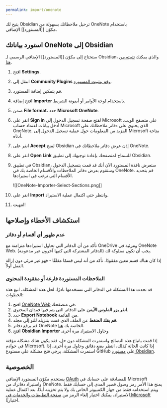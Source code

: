 ```yaml
---
permalink: import/onenote
---
```


يتيح لك Obsidian ترحيل ملاحظاتك بسهولة من OneNote باستخدام مكوّن [[المستورد]] الإضافي.

## استورد بياناتك OneNote إلى Obsidian

ستحتاج إلى مكوّن [[المستورد]] الإضافي الرسمي لـ Obsidian، والذي يمكنك [تثبيته من هنا](obsidian://show-plugin?id=obsidian-importer).

1. افتح **Settings**.
2. انتقل إلى **Community Plugins** [وقم بتثبيت المستورد](obsidian://show-plugin?id=obsidian-importer).
3. قم بتمكين إضافة المستورد.
4. افتح إضافة **Importer** باستخدام لوحة الأوامر أو أيقونة الشريط.
5. ضمن **File format**، حدد **Microsoft OneNote**.
6. انقر على **Sign in** لفتح صفحة تسجيل الدخول إلى Microsoft على متصفح الويب. أدخل بيانات اعتماد حساب Microsoft الذي يحتوي على دفاتر ملاحظاتك على OneNote. المزيد من المعلومات حول عملية تسجيل الدخول إلى Microsoft متاحة أدناه.
7. انقر على **Accept** لمنح Obsidian إذن عرض دفاتر ملاحظاتك في OneNote.
8. انقر على **Open Link** للسماح لمتصفحك بإعادة توجيهك إلى تطبيق Obsidian.
9. في تطبيق Obsidian، ستعرض نافذة المستورد الآن أنك قد قمت بتسجيل الدخول وستقوم بعرض دفاتر الملاحظات والأقسام الخاصة بك في OneNote. قم بتحديد الأقسام التي ترغب في استيرادها.

	![[OneNote-Importer-Select-Sections.png]]

10. انقر على **Import** وانتظر حتى اكتمال عملية الاستيراد.
11. انتهيت!

## استكشاف الأخطاء وإصلاحها

### عدم ظهور أي أقسام أو دفاتر

تأكد من أن الدفاتر التي تحاول استيرادها متزامنة مع OneDrive ومرئية في OneNote Web. يجب أن تكون مملوكة لك (الدفاتر المشتركة التي كتبها آخرون غير مدعومة).

إذا كان هناك قسم معين مفقودًا، تأكد من أنه ليس قسمًا مغلقًا - فهو غير مرئي دون إزالة القفل أولاً.

### الملاحظات المستوردة فارغة أو مفقودة المحتوى

قد تحدث هذا المشكلة في الدفاتر التي تستخدمها نادرًا. لحل هذه المشكلة، اتبع هذه الخطوات:

1. افتح [OneNote Web](https://onenote.com/notebooks) في متصفحك.
2. **انقر بزر الماوس الأيمن** على الدفاتر التي يتم فيها فقدان المحتوى.
3. حدد **Export Notebook** من القائمة.
4. **قم بفك الضغط** عن الملف الذي قمت بتنزيله للتو إلى مجلد.
5. قم برفع دفاتر OneNote الخاصة بك [هنا](https://www.onenote.com/notebooks/exportimport?toImport=true).
6. افتح **Obsidian Importer** وحاول الاستيراد مرة أخرى

إذا قمت باتباع هذه النصائح واستمرت المشكلة دون حل، فقد يكون هناك مشكلة مؤقتة في خوادم Microsoft. إذا كانت الحالة كذلك، انتظر بضع دقائق وحاول مرة أخرى. إذا استمرت المشكلة، يرجى فتح مشكلة على مستودع GitHub على [مستورد Obsidian](https://github.com/obsidianmd/obsidian-importer/issues).

## الخصوصية

يستخدم مكوّن المستورد الإضافي [OAuth](https://learn.microsoft.com/en-us/azure/active-directory/develop/v2-oauth2-auth-code-flow) للمصادقة على حسابك في Microsoft واستيراد دفاترك من OneNote. يمنح هذا الأمر رمز وصول قصير المدى إلى حسابك فقط ويتم استخدامه فقط من جهاز الكمبيوتر الخاص بك ولا يتم تخزينه أبدًا. بعد اكتمال عملية الاستيراد، يمكنك اختيار إلغاء الرمز من [صفحة التطبيقات والخدمات في Microsoft](https://account.live.com/consent/Manage) اختياريًا.

